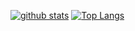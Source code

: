 [![github stats](https://github-readme-stats.vercel.app/api?username=CoelacanthusHex&show_icons=true&count_private=true&include_all_commits=true&line_height=28&hide_rank=false)](https://github.com/anuraghazra/github-readme-stats)
[![Top Langs](https://github-readme-stats.vercel.app/api/top-langs/?username=CoelacanthusHexcount_private=true)](https://github.com/anuraghazra/github-readme-stats)
